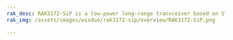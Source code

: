 ```yaml
---
rak_desc: RAK3172-SiP is a low-power long-range transceiver based on STM32WLE5JC SoC in a System-in-Package form factor. It provides an easy to use, small size, low-power solution for long-range wireless data applications.
rak_img: /assets/images/wisduo/rak3172-sip/overview/RAK3172-SiP.png

---
```


<rk-redirect to="/Product-Categories/WisDuo/RAK3172-SiP/Overview/"/>
